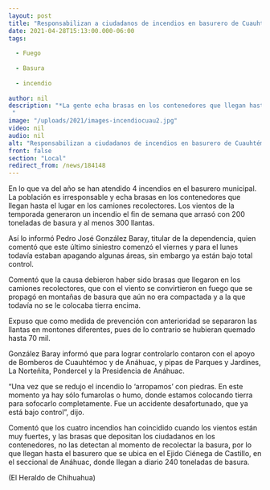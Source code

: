 ```yaml
---
layout: post
title: "Responsabilizan a ciudadanos de incendios en basurero de Cuauhtémoc"
date: 2021-04-28T15:13:00.000-06:00
tags:
  
  - Fuego
  
  - Basura
  
  - incendio
  
author: nil
description: "*La gente echa brasas en los contenedores que llegan hasta el lugar en camiones recolectores "
image: "/uploads/2021/images-incendiocuau2.jpg"
video: nil
audio: nil
alt: "Responsabilizan a ciudadanos de incendios en basurero de Cuauhtémoc"
front: false
section: "Local"
redirect_from: /news/184148
---
```


En lo que va del año se han atendido 4 incendios en el basurero municipal. La población es irresponsable y echa brasas en los contenedores que llegan hasta el lugar en los camiones recolectores. Los vientos de la temporada generaron un incendio el fin de semana que arrasó con 200 toneladas de basura y al menos 300 llantas.

Así lo informó Pedro José González Baray, titular de la dependencia, quien comentó que este último siniestro comenzó el viernes y para el lunes todavía estaban apagando algunas áreas, sin embargo ya están bajo total control.

Comentó que la causa debieron haber sido brasas que llegaron en los camiones recolectores, que con el viento se convirtieron en fuego que se propagó en montañas de basura que aún no era compactada y a la que todavía no se le colocaba tierra encima.

Expuso que como medida de prevención con anterioridad se separaron las llantas en montones diferentes, pues de lo contrario se hubieran quemado hasta 70 mil.

González Baray informó que para lograr controlarlo contaron con el apoyo de Bomberos de Cuauhtémoc y de Anáhuac, y pipas de Parques y Jardines, La Norteñita, Pondercel y la Presidencia de Anáhuac.

“Una vez que se redujo el incendio lo ‘arropamos’ con piedras. En este momento ya hay sólo fumarolas o humo, donde estamos colocando tierra para sofocarlo completamente. Fue un accidente desafortunado, que ya está bajo control”, dijo.

Comentó que los cuatro incendios han coincidido cuando los vientos están muy fuertes, y las brasas que depositan los ciudadanos en los contenedores, no las detectan al momento de recolectar la basura, por lo que llegan hasta el basurero que se ubica en el Ejido Ciénega de Castillo, en el seccional de Anáhuac, donde llegan a diario 240 toneladas de basura.

(El Heraldo de Chihuahua)